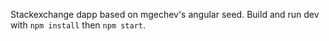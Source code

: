 Stackexchange dapp based on mgechev's angular seed. Build and run dev with `npm install` then `npm start`.
